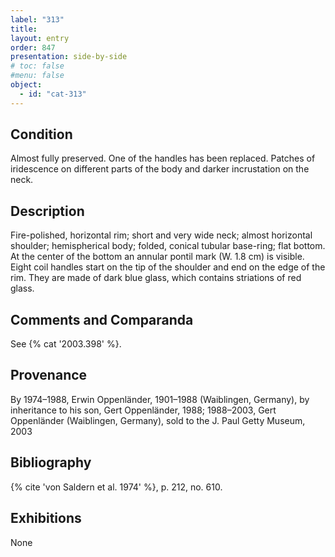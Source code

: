 ```yaml
---
label: "313"
title: 
layout: entry
order: 847
presentation: side-by-side
# toc: false
#menu: false 
object:
  - id: "cat-313"
---
```


## Condition

Almost fully preserved. One of the handles has been replaced. Patches of iridescence on different parts of the body and darker incrustation on the neck.

## Description

Fire-polished, horizontal rim; short and very wide neck; almost horizontal shoulder; hemispherical body; folded, conical tubular base-ring; flat bottom. At the center of the bottom an annular pontil mark (W. 1.8 cm) is visible. Eight coil handles start on the tip of the shoulder and end on the edge of the rim. They are made of dark blue glass, which contains striations of red glass.

## Comments and Comparanda

See {% cat '2003.398' %}.

## Provenance

By 1974–1988, Erwin Oppenländer, 1901–1988 (Waiblingen, Germany), by inheritance to his son, Gert Oppenländer, 1988; 1988–2003, Gert Oppenländer (Waiblingen, Germany), sold to the J. Paul Getty Museum, 2003

## Bibliography

{% cite 'von Saldern et al. 1974' %}, p. 212, no. 610.

## Exhibitions

None

